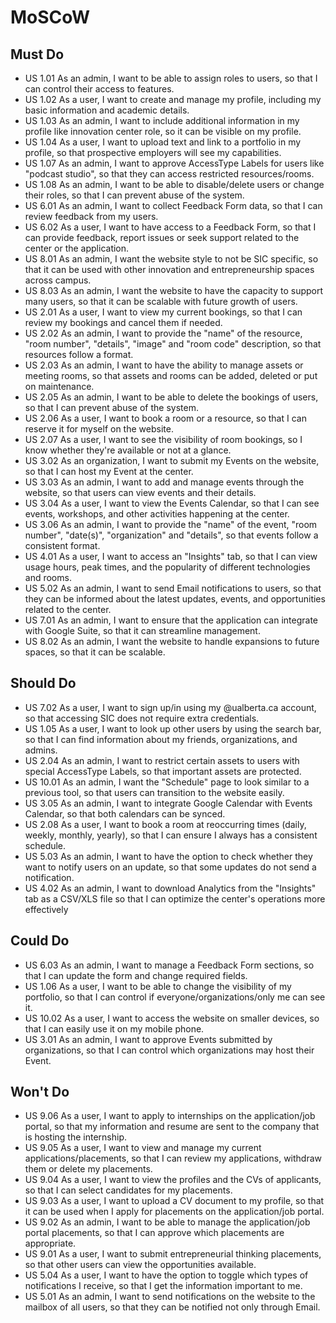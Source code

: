 # MoSCoW

## Must Do

- US 1.01 As an admin, I want to be able to assign roles to users, so that I can control their access to features.	 
- US 1.02 As a user, I want to create and manage my profile, including my basic information and academic details.	 
- US 1.03 As an admin, I want to include additional information in my profile like innovation center role, so it can be visible on my profile.	 
- US 1.04 As a user, I want to upload text and link to a portfolio in my profile, so that prospective employers will see my capabilities.	 
- US 1.07 As an admin, I want to approve AccessType Labels for users like "podcast studio", so that they can access restricted resources/rooms.	 
- US 1.08 As an admin, I want to be able to disable/delete users or change their roles, so that I can prevent abuse of the system.	 
- US 6.01 As an admin, I want to collect Feedback Form data, so that I can review feedback from my users.	 
- US 6.02 As a user, I want to have access to a Feedback Form, so that I can provide feedback, report issues or seek support related to the center or the application.	 
- US 8.01 As an admin, I want the website style to not be SIC specific, so that it can be used with other innovation and entrepreneurship spaces across campus.	 
- US 8.03 As an admin, I want the website to have the capacity to support many users, so that it can be scalable with future growth of users.	 
- US 2.01 As a user, I want to view my current bookings, so that I can review my bookings and cancel them if needed.	 
- US 2.02 As an admin, I want to provide the "name" of the resource, "room number", "details", "image" and "room code" description, so that resources follow a format.	 
- US 2.03 As an admin, I want to have the ability to manage assets or meeting rooms, so that assets and rooms can be added, deleted or put on maintenance.	 
- US 2.05 As an admin, I want to be able to delete the bookings of users, so that I can prevent abuse of the system.	 
- US 2.06 As a user, I want to book a room or a resource, so that I can reserve it for myself on the website.	 
- US 2.07 As a user, I want to see the visibility of room bookings, so I know whether they're available or not at a glance.	 
- US 3.02 As an organization, I want to submit my Events on the website, so that I can host my Event at the center.	 
- US 3.03 As an admin, I want to add and manage events through the website, so that users can view events and their details.	 
- US 3.04 As a user, I want to view the Events Calendar, so that I can see events, workshops, and other activities happening at the center.	 
- US 3.06 As an admin, I want to provide the "name" of the event, "room number", "date(s)", "organization" and "details", so that events follow a consistent format.	 
- US 4.01 As a user, I want to access an "Insights" tab, so that I can view usage hours, peak times, and the popularity of different technologies and rooms.	 
- US 5.02 As an admin, I want to send Email notifications to users, so that they can be informed about the latest updates, events, and opportunities related to the center.	 
- US 7.01 As an admin, I want to ensure that the application can integrate with Google Suite, so that it can streamline management.	 
- US 8.02 As an admin, I want the website to handle expansions to future spaces, so that it can be scalable.	 

## Should Do
- US 7.02 As a user, I want to sign up/in using my @ualberta.ca account, so that accessing SIC does not require extra credentials.	 
- US 1.05 As a user, I want to look up other users by using the search bar, so that I can find information about my friends, organizations, and admins.	 
- US 2.04 As an admin, I want to restrict certain assets to users with special AccessType Labels, so that important assets are protected.	 
- US 10.01 As an admin, I want the "Schedule" page to look similar to a previous tool, so that users can transition to the website easily.	 
- US 3.05 As an admin, I want to integrate Google Calendar with Events Calendar, so that both calendars can be synced.	 
- US 2.08 As a user, I want to book a room at reoccurring times (daily, weekly, monthly, yearly), so that I can ensure I always has a consistent schedule.	 
- US 5.03 As an admin, I want to have the option to check whether they want to notify users on an update, so that some updates do not send a notification.	 
- US 4.02 As an admin, I want to download Analytics from the "Insights" tab as a CSV/XLS file so that I can optimize the center's operations more effectively	 

## Could Do
- US 6.03 As an admin, I want to manage a Feedback Form sections, so that I can update the form and change required fields.	 
- US 1.06 As a user, I want to be able to change the visibility of my portfolio, so that I can control if everyone/organizations/only me can see it.	 
- US 10.02 As a user, I want to access the website on smaller devices, so that I can easily use it on my mobile phone.	 
- US 3.01 As an admin, I want to approve Events submitted by organizations, so that I can control which organizations may host their Event.	 

## Won't Do
- US 9.06 As a user, I want to apply to internships on the application/job portal, so that my information and resume are sent to the company that is hosting the internship.	 
- US 9.05 As a user, I want to view and manage my current applications/placements, so that I can review my applications, withdraw them or delete my placements.	 
- US 9.04 As a user, I want to view the profiles and the CVs of applicants, so that I can select candidates for my placements.	 
- US 9.03 As a user, I want to upload a CV document to my profile, so that it can be used when I apply for placements on the application/job portal.	 
- US 9.02 As an admin, I want to be able to manage the application/job portal placements, so that I can approve which placements are appropriate.	 
- US 9.01 As a user, I want to submit entrepreneurial thinking placements, so that other users can view the opportunities available.	 
- US 5.04 As a user, I want to have the option to toggle which types of notifications I receive, so that I get the information important to me.	 
- US 5.01 As an admin, I want to send notifications on the website to the mailbox of all users, so that they can be notified not only through Email.	 